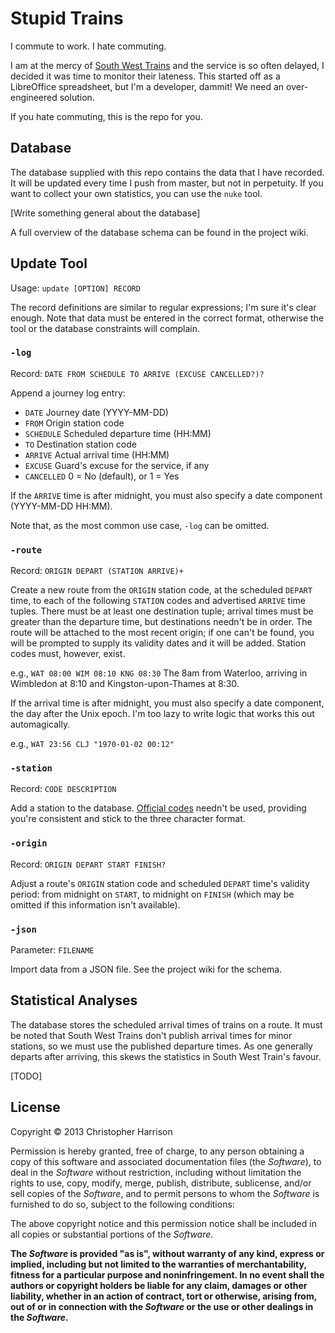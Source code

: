 # Stupid Trains

I commute to work. I hate commuting.

I am at the mercy of [South West Trains](southwesttrains.co.uk) and the
service is so often delayed, I decided it was time to monitor their
lateness. This started off as a LibreOffice spreadsheet, but I'm a
developer, dammit! We need an over-engineered solution.

If you hate commuting, this is the repo for you.

## Database

The database supplied with this repo contains the data that I have
recorded. It will be updated every time I push from master, but not in
perpetuity. If you want to collect your own statistics, you can use the
`nuke` tool.

[Write something general about the database]

A full overview of the database schema can be found in the project wiki.

## Update Tool

Usage: `update [OPTION] RECORD`

The record definitions are similar to regular expressions; I'm sure it's
clear enough. Note that data must be entered in the correct format,
otherwise the tool or the database constraints will complain.

### `-log`

Record: `DATE FROM SCHEDULE TO ARRIVE (EXCUSE CANCELLED?)?`

Append a journey log entry:

* `DATE` Journey date (YYYY-MM-DD)
* `FROM` Origin station code
* `SCHEDULE` Scheduled departure time (HH:MM)
* `TO` Destination station code
* `ARRIVE` Actual arrival time (HH:MM)
* `EXCUSE` Guard's excuse for the service, if any
* `CANCELLED` 0 = No (default), or 1 = Yes

If the `ARRIVE` time is after midnight, you must also specify a date
component (YYYY-MM-DD HH:MM).

Note that, as the most common use case, `-log` can be omitted.

### `-route`

Record: `ORIGIN DEPART (STATION ARRIVE)+`

Create a new route from the `ORIGIN` station code, at the scheduled
`DEPART` time, to each of the following `STATION` codes and advertised
`ARRIVE` time tuples. There must be at least one destination tuple;
arrival times must be greater than the departure time, but destinations
needn't be in order. The route will be attached to the most recent
origin; if one can't be found, you will be prompted to supply its
validity dates and it will be added. Station codes must, however, exist.

e.g., `WAT 08:00 WIM 08:10 KNG 08:30`
The 8am from Waterloo, arriving in Wimbledon at 8:10 and
Kingston-upon-Thames at 8:30.

If the arrival time is after midnight, you must also specify a date
component, the day after the Unix epoch. I'm too lazy to write logic
that works this out automagically.

e.g., `WAT 23:56 CLJ "1970-01-02 00:12"`

### `-station`

Record: `CODE DESCRIPTION`

Add a station to the database. [Official codes](dft.gov.uk/naptan)
needn't be used, providing you're consistent and stick to the three
character format.

### `-origin`

Record: `ORIGIN DEPART START FINISH?`

Adjust a route's `ORIGIN` station code and scheduled `DEPART` time's
validity period: from midnight on `START`, to midnight on `FINISH`
(which may be omitted if this information isn't available).


### `-json`

Parameter: `FILENAME`

Import data from a JSON file. See the project wiki for the schema.

## Statistical Analyses

The database stores the scheduled arrival times of trains on a route. It
must be noted that South West Trains don't publish arrival times for
minor stations, so we must use the published departure times. As one
generally departs after arriving, this skews the statistics in South
West Train's favour.

[TODO]

## License

Copyright © 2013 Christopher Harrison

Permission is hereby granted, free of charge, to any person obtaining a
copy of this software and associated documentation files (the
*Software*), to deal in the *Software* without restriction, including
without limitation the rights to use, copy, modify, merge, publish,
distribute, sublicense, and/or sell copies of the *Software*, and to
permit persons to whom the *Software* is furnished to do so, subject to
the following conditions:

The above copyright notice and this permission notice shall be included
in all copies or substantial portions of the *Software*.

**The *Software* is provided "as is", without warranty of any kind,
express or implied, including but not limited to the warranties of
merchantability, fitness for a particular purpose and noninfringement.
In no event shall the authors or copyright holders be liable for any
claim, damages or other liability, whether in an action of contract,
tort or otherwise, arising from, out of or in connection with the
*Software* or the use or other dealings in the *Software*.**
